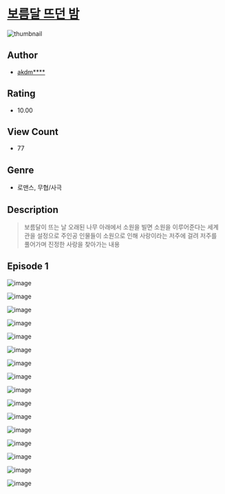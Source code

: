 # [보름달 뜨던 밤](https://comic.naver.com/challenge/list?titleId=810751)
![thumbnail](https://image-comic.pstatic.net/user_contents_data/challenge_comic/2023/05/24/upload_4121416404343928121_480x623.jpeg)

## Author
- [akdm****](https://comic.naver.com/artistTitle?id=367048)

## Rating
- 10.00

## View Count
- 77

## Genre
- 로맨스, 무협/사극

## Description
> 보름달이 뜨는 날 오래된 나무 아래에서 소원을 빌면 소원을 이루어준다는 세계관을 설정으로 주인공 인물들이 소원으로 인해 사랑이라는 저주에 걸려 저주를 풀어가며 진정한 사랑을 찾아가는 내용


## Episode 1
![image](https://image-comic.pstatic.net/user_contents_data/challenge_comic/2023/05/24/367048/upload_3689352328813753655.jpeg)

![image](https://image-comic.pstatic.net/user_contents_data/challenge_comic/2023/05/24/367048/upload_3919882524337321315.jpeg)

![image](https://image-comic.pstatic.net/user_contents_data/challenge_comic/2023/05/24/367048/upload_3834645982079301686.jpeg)

![image](https://image-comic.pstatic.net/user_contents_data/challenge_comic/2023/05/24/367048/upload_4049969937055364709.jpeg)

![image](https://image-comic.pstatic.net/user_contents_data/challenge_comic/2023/05/24/367048/upload_7233120996392449842.jpeg)

![image](https://image-comic.pstatic.net/user_contents_data/challenge_comic/2023/05/24/367048/upload_7075267410510754613.jpeg)

![image](https://image-comic.pstatic.net/user_contents_data/challenge_comic/2023/05/24/367048/upload_3690477111307744565.jpeg)

![image](https://image-comic.pstatic.net/user_contents_data/challenge_comic/2023/05/24/367048/upload_4122538804705178420.jpeg)

![image](https://image-comic.pstatic.net/user_contents_data/challenge_comic/2023/05/24/367048/upload_3617294527915713840.jpeg)

![image](https://image-comic.pstatic.net/user_contents_data/challenge_comic/2023/05/24/367048/upload_7378411541661823330.jpeg)

![image](https://image-comic.pstatic.net/user_contents_data/challenge_comic/2023/05/24/367048/upload_3689073945525630006.jpeg)

![image](https://image-comic.pstatic.net/user_contents_data/challenge_comic/2023/05/24/367048/upload_3906700470939301430.jpeg)

![image](https://image-comic.pstatic.net/user_contents_data/challenge_comic/2023/05/24/367048/upload_3977912338638595641.jpeg)

![image](https://image-comic.pstatic.net/user_contents_data/challenge_comic/2023/05/24/367048/upload_7004840384345093217.jpeg)

![image](https://image-comic.pstatic.net/user_contents_data/challenge_comic/2023/05/24/367048/upload_3703420579356107570.jpeg)

![image](https://image-comic.pstatic.net/user_contents_data/challenge_comic/2023/05/24/367048/upload_3472383490852545333.jpeg)
